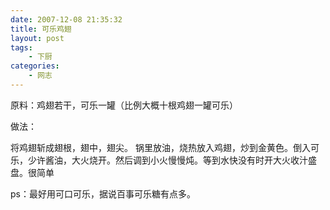 ```yaml
---
date: 2007-12-08 21:35:32
title: 可乐鸡翅
layout: post
tags:
    - 下厨
categories:
    - 网志
---
```

原料：鸡翅若干，可乐一罐（比例大概十根鸡翅一罐可乐）

做法：

将鸡翅斩成翅根，翅中，翅尖。 锅里放油，烧热放入鸡翅，炒到金黄色。倒入可乐，少许酱油，大火烧开。然后调到小火慢慢炖。等到水快没有时开大火收汁盛盘。很简单

ps：最好用可口可乐，据说百事可乐糖有点多。

